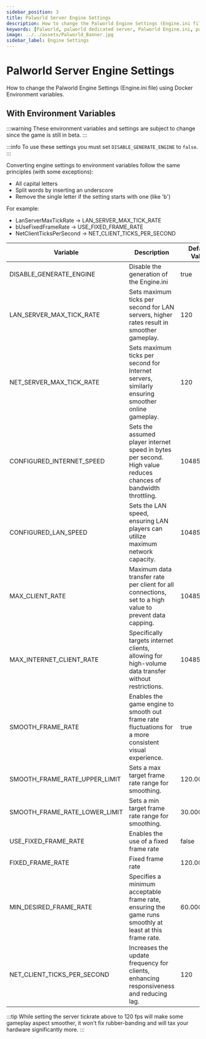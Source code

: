 ```yaml
---
sidebar_position: 3
title: Palworld Server Engine Settings
description: How to change the Palworld Engine Settings (Engine.ini file) using Docker Environment variables.
keywords: [Palworld, palworld dedicated server, Palworld Engine.ini, palworld engine settings]
image: ../../assets/Palworld_Banner.jpg
sidebar_label: Engine Settings
---
```

<!-- markdownlint-disable-next-line -->
# Palworld Server Engine Settings

How to change the Palworld Engine Settings (Engine.ini file) using Docker Environment variables.

## With Environment Variables

:::warning
These environment variables and settings are subject to change since the game is still in beta.
:::

:::info
To use these settings you must set `DISABLE_GENERATE_ENGINE` to `false`.
:::

Converting engine settings to environment variables follow the same principles (with some exceptions):

* All capital letters
* Split words by inserting an underscore
* Remove the single letter if the setting starts with one (like 'b')

For example:

* LanServerMaxTickRate -> LAN_SERVER_MAX_TICK_RATE
* bUseFixedFrameRate -> USE_FIXED_FRAME_RATE
* NetClientTicksPerSecond -> NET_CLIENT_TICKS_PER_SECOND

| Variable                      | Description                                                                                                     | Default Value | Allowed Value      |
|-------------------------------|-----------------------------------------------------------------------------------------------------------------|---------------|--------------------|
| DISABLE_GENERATE_ENGINE       | Disable the generation of the Engine.ini                                                                        | true          | Boolean            |
| LAN_SERVER_MAX_TICK_RATE      | Sets maximum ticks per second for LAN servers, higher rates result in smoother gameplay.                        | 120           | Integer            |
| NET_SERVER_MAX_TICK_RATE      | Sets maximum ticks per second for Internet servers, similarly ensuring smoother online gameplay.                | 120           | Integer            |
| CONFIGURED_INTERNET_SPEED     | Sets the assumed player internet speed in bytes per second. High value reduces chances of bandwidth throttling. | 104857600     | Integer (in bytes) |
| CONFIGURED_LAN_SPEED          | Sets the LAN speed, ensuring LAN players can utilize maximum network capacity.                                  | 104857600     | Integer (in bytes) |
| MAX_CLIENT_RATE               | Maximum data transfer rate per client for all connections, set to a high value to prevent data capping.         | 104857600     | Integer (in bytes) |
| MAX_INTERNET_CLIENT_RATE      | Specifically targets internet clients, allowing for high-volume data transfer without restrictions.             | 104857600     | Integer (in bytes) |
| SMOOTH_FRAME_RATE             | Enables the game engine to smooth out frame rate fluctuations for a more consistent visual experience.          | true          | Boolean            |
| SMOOTH_FRAME_RATE_UPPER_LIMIT | Sets a max target frame rate range for smoothing.                                                               | 120.000000    | Float              |
| SMOOTH_FRAME_RATE_LOWER_LIMIT | Sets a min target frame rate range for smoothing.                                                               | 30.000000     | Float              |
| USE_FIXED_FRAME_RATE          | Enables the use of a fixed frame rate                                                                           | false         | Boolean            |
| FIXED_FRAME_RATE              | Fixed frame rate                                                                                                | 120.000000    | Float              |
| MIN_DESIRED_FRAME_RATE        | Specifies a minimum acceptable frame rate, ensuring the game runs smoothly at least at this frame rate.         | 60.000000     | Float              |
| NET_CLIENT_TICKS_PER_SECOND   | Increases the update frequency for clients, enhancing responsiveness and reducing lag.                          | 120           | Integer            |

:::tip
While setting the server tickrate above to 120 fps will make some gameplay aspect smoother,
it won't fix rubber-banding and will tax your hardware significantly more.
:::

